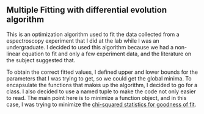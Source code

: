 <h2>Multiple Fitting with differential evolution algorithm</h2>

This is an optimization algorithm used to fit the data collected from a espectroscopy experiment that I did at the lab while I was an undergraduate.
I decided to used this algorithm because we had a non-linear equation to fit and only a few experiment data, and the literature on the subject suggested that.

To obtain the correct fitted values, I defined upper and lower bounds for the parameters that I was trying to get, so we could get the global minima.
To encapsulate the functions that makes up the algorithm, I decided to go for a class. I also decided to use a named tuple to make the code not only easier to read.
The main point here is to minimize a function object, and in this case, I was trying to minimize the <a href=https://en.wikipedia.org/wiki/Goodness_of_fit>chi-squared statistics  for goodness of fit<a/>. 

